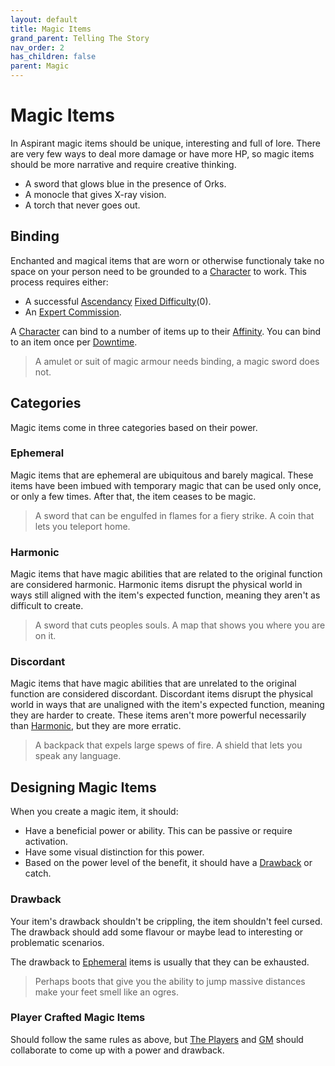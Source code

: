 ```yaml
---
layout: default
title: Magic Items
grand_parent: Telling The Story
nav_order: 2
has_children: false
parent: Magic
---
```


# Magic Items

In Aspirant magic items should be unique, interesting and full of lore. There are very few ways to deal more damage or have more HP, so magic items should be more narrative and require creative thinking.

- A sword that glows blue in the presence of Orks.
- A monocle that gives X-ray vision.
- A torch that never goes out.

## Binding

Enchanted and magical items that are worn or otherwise functionaly take no space on your person need to be grounded to a [Character](Core/Terminology#Character) to work. This process requires either:

- A successful [Ascendancy](Game/Core/Intuition#Ascendancy) [Fixed Difficulty](Core/Skills#Fixed%20Difficulty)(0).
- An [Expert Commission](Services#Expert%20Commissions).

A [Character](Core/Terminology#Character) can bind to a number of items up to their [Affinity](Game/Blocks/Affinity). You can bind to an item once per [Downtime](Telling-The-Story#Downtime).

> A amulet or suit of magic armour needs binding, a magic sword does not.

## Categories

Magic items come in three categories based on their power.

### Ephemeral

Magic items that are ephemeral are ubiquitous and barely magical. These items have been imbued with temporary magic that can be used only once, or only a few times. After that, the item ceases to be magic.

> A sword that can be engulfed in flames for a fiery strike.
> A coin that lets you teleport home.

### Harmonic

Magic items that have magic abilities that are related to the original function are considered harmonic. Harmonic items disrupt the physical world in ways still aligned with the item's expected function, meaning they aren't as difficult to create.

> A sword that cuts peoples souls.
> A map that shows you where you are on it.

### Discordant

Magic items that have magic abilities that are unrelated to the original function are considered discordant. Discordant items disrupt the physical world in ways that are unaligned with the item's expected function, meaning they are harder to create. These items aren't more powerful necessarily than [Harmonic](#Harmonic), but they are more erratic.

> A backpack that expels large spews of fire.
> A shield that lets you speak any language.

## Designing Magic Items

When you create a magic item, it should:

- Have a beneficial power or ability. This can be passive or require activation.
- Have some visual distinction for this power.
- Based on the power level of the benefit, it should have a [Drawback](#Drawback) or catch.

### Drawback

Your item's drawback shouldn't be crippling, the item shouldn't feel cursed. The drawback should add some flavour or maybe lead to interesting or problematic scenarios.

The drawback to [Ephemeral](#Ephemeral) items is usually that they can be exhausted.

> Perhaps boots that give you the ability to jump massive distances make your feet smell like an ogres.

### Player Crafted Magic Items

Should follow the same rules as above, but [The Players](How-To-Play#The%20Players) and [GM](How-To-Play#GM) should collaborate to come up with a power and drawback.
